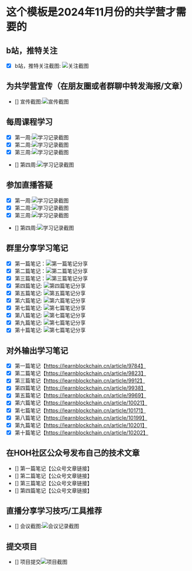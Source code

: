 # 这个模板是2024年11月份的共学营才需要的

## b站，推特关注

- [x] b站，推特关注截图: ![关注截图](./images/b_follow.png)

## 为共学营宣传（在朋友圈或者群聊中转发海报/文章）

- [] 宣传截图:![宣传截图](./images/你的图片地址)

## 每周课程学习

- [x] 第一周:![学习记录截图](./images/lesson_1.png)
- [x] 第二周:![学习记录截图](./images/lesson_2.png)
- [x] 第三周:![学习记录截图](./images/lesson_3.png)
- [] 第四周:![学习记录截图](./images/你的图片地址)

## 参加直播答疑

- [x] 第一周:![学习记录截图](./images/meeting_1.jpg)
- [x] 第二周:![学习记录截图](./images/meeting_2.png)
- [x] 第三周:![学习记录截图](./images/meeting_3.jpg)
- [] 第四周:![学习记录截图](./images/你的图片地址)

## 群里分享学习笔记

- [x] 第一篇笔记：![第一篇笔记分享](./images/note_share_1.png)
- [x] 第二篇笔记：![第二篇笔记分享](./images/note_share_2.png)
- [x] 第三篇笔记：![第三篇笔记分享](./images/note_share_3.png)
- [x] 第四篇笔记: ![第四篇笔记分享](./images/note_share_4.png)
- [x] 第五篇笔记: ![第五篇笔记分享](./images/note_share_5.png)
- [x] 第六篇笔记: ![第六篇笔记分享](./images/note_share_6.png)
- [x] 第七篇笔记: ![第七篇笔记分享](./images/note_share_7.png)
- [x] 第八篇笔记: ![第七篇笔记分享](./images/note_share_8_9_10.png)
- [x] 第九篇笔记: ![第七篇笔记分享](./images/note_share_7_9_10.png)
- [x] 第十篇笔记: ![第七篇笔记分享](./images/note_share_7_9_10.png)

## 对外输出学习笔记

- [x] 第一篇笔记【https://learnblockchain.cn/article/9784】
- [x] 第二篇笔记【https://learnblockchain.cn/article/9823】
- [x] 第三篇笔记【https://learnblockchain.cn/article/9912】
- [x] 第四篇笔记【https://learnblockchain.cn/article/9938】
- [x] 第五篇笔记【https://learnblockchain.cn/article/9969】
- [x] 第六篇笔记【https://learnblockchain.cn/article/10021】
- [x] 第七篇笔记【https://learnblockchain.cn/article/10171】
- [x] 第八篇笔记【https://learnblockchain.cn/article/10199】
- [x] 第九篇笔记【https://learnblockchain.cn/article/10201】
- [x] 第十篇笔记【https://learnblockchain.cn/article/10202】

## 在HOH社区公众号发布自己的技术文章

- [] 第一篇笔记【公众号文章链接】
- [] 第二篇笔记【公众号文章链接】
- [] 第三篇笔记【公众号文章链接】
- [] 第四篇笔记【公众号文章链接】

## 直播分享学习技巧/工具推荐

- [] 会议截图:![会议记录截图](./images/你的图片地址)

## 提交项目

- [] 项目提交![项目截图](./images/你的图片地址)


